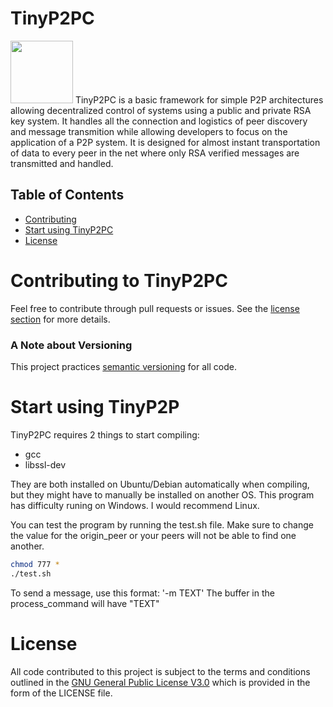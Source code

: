 # TinyP2PC
<img src="https://github.com/brandonvessel/TinyP2PC/raw/master/logo.png" width="100">
TinyP2PC is a basic framework for simple P2P architectures allowing decentralized control of systems using a public and private RSA key system. It handles all the connection and logistics of peer discovery and message transmition while allowing developers to focus on the application of a P2P system. It is designed for almost instant transportation of data to every peer in the net where only RSA verified messages are transmitted and handled.

## Table of Contents

- [Contributing](#contributing-to-tinyp2pc)
- [Start using TinyP2PC](#start-using-TinyP2P)
- [License](#license)


# Contributing to TinyP2PC
Feel free to contribute through pull requests or issues. See the [license section](#license) for more details.

### A Note about Versioning

This project practices [semantic versioning](https://semver.org/) for all code.

# Start using TinyP2P
TinyP2PC requires 2 things to start compiling:
- gcc
- libssl-dev

They are both installed on Ubuntu/Debian automatically when compiling, but they might have to manually be installed on another OS. This program has difficulty runing on Windows. I would recommend Linux.

You can test the program by running the test.sh file. Make sure to change the value for the origin_peer or your peers will not be able to find one another.

```bash
chmod 777 *
./test.sh
```

To send a message, use this format: '-m TEXT'
The buffer in the process_command will have "TEXT"


# License

All code contributed to this project is subject to the terms and conditions outlined in the [GNU General Public License V3.0](https://www.gnu.org/licenses/gpl-3.0.en.html) which is provided in the form of the LICENSE file.

